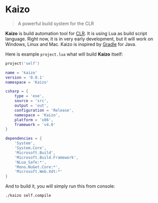 # Kaizo
> A powerful build system for the CLR

**Kaizo** is build automation tool for [CLR](https://en.wikipedia.org/wiki/Common_Language_Runtime). It is using Lua as build script language. Right now, it is in very early development, but it will work on Windows, Linux and Mac. Kaizo is inspired by [Gradle](https://gradle.org/) for Java.

Here is example `project.lua` what will build **Kaizo** itself:

```lua
project('self')

name = 'kaizo'
version = '0.0.1'
namespace = 'Kaizo'

csharp = {
	type = 'exe',
	source = 'src',
	output = 'out',
	configuration = 'Release',
	namespace = 'Kaizo',
	platform = 'x86',
	framework = 'v4.0'
}

dependencies = {
	'System',
	'System.Core',
	'Microsoft.Build',
	'Microsoft.Build.Framework',
	'NLua_Safe:*',
	'Mono.NuGet.Core:*',
	'Microsoft.Web.Xdt:*'
}
```

And to build it, you will simply run this from console:

```shell
./kaizo self.compile
```
